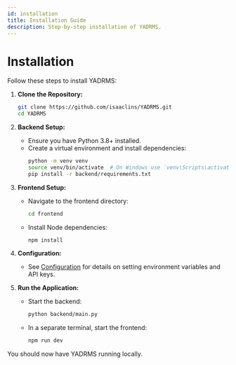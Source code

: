 ```yaml
---
id: installation
title: Installation Guide
description: Step-by-step installation of YADRMS.
---
```


# Installation

Follow these steps to install YADRMS:

1. **Clone the Repository:**
   ```bash
   git clone https://github.com/isaaclins/YADRMS.git
   cd YADRMS
   ```

2. **Backend Setup:**
   - Ensure you have Python 3.8+ installed.
   - Create a virtual environment and install dependencies:
     ```bash
     python -m venv venv
     source venv/bin/activate  # On Windows use `venv\Scripts\activate`
     pip install -r backend/requirements.txt
     ```

3. **Frontend Setup:**
   - Navigate to the frontend directory:
     ```bash
     cd frontend
     ```
   - Install Node dependencies:
     ```bash
     npm install
     ```

4. **Configuration:**
   - See [Configuration](./configuration.md) for details on setting environment variables and API keys.

5. **Run the Application:**
   - Start the backend:
     ```bash
     python backend/main.py
     ```
   - In a separate terminal, start the frontend:
     ```bash
     npm run dev
     ```

You should now have YADRMS running locally.


